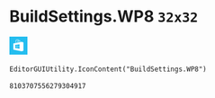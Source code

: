 # BuildSettings.WP8 `32x32`
<img src="/img/BuildSettings.WP8.png" width=32 height=32>

``` CSharp
EditorGUIUtility.IconContent("BuildSettings.WP8")
```
```
8103707556279304917
```

